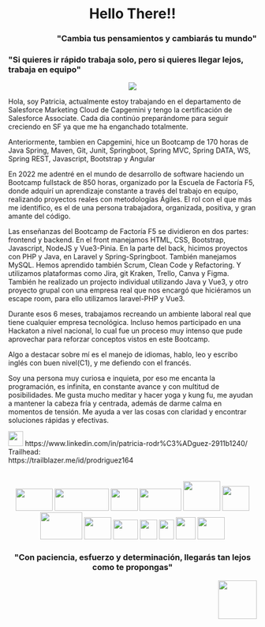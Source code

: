 <h1 align="center">Hello There!!</h1>
<div><h3 font-weight="bold" align="right">"Cambia tus pensamientos y cambiarás tu mundo"</h3></div>
<div align="left"><h3 font-weight="bold">"Si quieres ir rápido trabaja solo, pero si quieres llegar lejos, trabaja en equipo"</h3></div>
<div align="center"><img src="https://sdk.bitmoji.com/render/panel/3184fac1-45a0-4deb-ab70-35c81b789238-79aea040-bfc4-4fa8-9e93-1b8e146978a1-v1.png?transparent=1&palette=1"></div>

 Hola, soy Patricia, actualmente estoy trabajando en el departamento de Salesforce Marketing Cloud de Capgemini y tengo la certificación de Salesforce Associate. Cada dia continúo preparándome para seguir creciendo en SF ya que me ha enganchado totalmente.
 
 Anteriormente, tambien en Capgemini, hice un Bootcamp de 170 horas de Java Spring, Maven, Git, Junit, Springboot, Spring MVC, Spring DATA, WS, Spring REST, Javascript, Bootstrap y Angular
 
 En 2022 me adentré en el mundo de desarrollo de software haciendo un Bootcamp fullstack de 850 horas, organizado por la Escuela de Factoría F5, donde adquirí un aprendizaje constante a través del trabajo en equipo, realizando proyectos reales con metodologías Ágiles. 
 El rol con el que más me identifico, es el de una persona trabajadora, organizada, positiva, y gran amante del código.
 
 Las enseñanzas del Bootcamp de Factoría F5 se dividieron en dos partes: frontend y backend. En el front manejamos HTML, CSS, Bootstrap, Javascript, NodeJS y Vue3-Pinia. En la parte del back, hicimos proyectos con PHP y Java, en Laravel y Spring-Springboot. También manejamos MySQL. 
 Hemos aprendido también Scrum, Clean Code y Refactoring. Y utilizamos plataformas como Jira, git Kraken, Trello, Canva y Figma.
 También he realizado un projecto individual utilizando Java y Vue3, y otro proyecto grupal con una empresa real que nos encargó que hiciéramos un escape room, para ello utilizamos laravel-PHP y Vue3. 
 
 Durante esos 6 meses, trabajamos recreando un ambiente laboral real que tiene cualquier empresa tecnológica. Incluso hemos participado en una Hackaton a nivel nacional, lo cual fue un proceso muy intenso que pude aprovechar para reforzar conceptos vistos en este Bootcamp.
 
 Algo a destacar sobre mí es el manejo de idiomas, hablo, leo y escribo inglés con buen nivel(C1), y me defiendo con el francés.
 
 Soy una persona muy curiosa e inquieta, por eso me encanta la programación, es infinita, en constante avance y con multitud de posibilidades.
 Me gusta mucho meditar y hacer yoga y kung fu, me ayudan a mantener la cabeza fría y centrada, además de darme calma en momentos de tensión. Me ayuda a ver las cosas con claridad y encontrar soluciones rápidas y efectivas.
 
<div>
 <img src="https://img2.freepng.es/20180324/vhe/kisspng-linkedin-computer-icons-logo-social-networking-ser-facebook-5ab6ebfe5f5397.2333748215219374063905.jpg" height="30" width="30" >
 https://www.linkedin.com/in/patricia-rodr%C3%ADguez-2911b1240/ 
</div>
<div>
 <div>
  <div>
  Trailhead: 
  </div>
 https://trailblazer.me/id/prodriguez164
 </div>
 </div>
<br>
<br>
<div align="center">
<img src="https://1.bp.blogspot.com/-Bwk9Mf7uDlk/UVaRMKrHSZI/AAAAAAAACUk/EqNH5_Lmveo/s400/HTML5.jpg" height="45" width="75"> 
<img src="https://th.bing.com/th/id/OIP.wpwyCVtpdqa1cjoY0APj4wAAAA?pid=ImgDet&w=287&h=143&rs=1" height="45" width="110">
<img src="https://th.bing.com/th/id/R.90e035baa6ad7216b6accd29ba5268cf?rik=DrqHcZwHB22nmg&riu=http%3a%2f%2fasieratienza.com%2fimages%2fjs.png&ehk=pUJFbIrez8mBppA0B%2bJb%2fYuJafauFk9%2fWc%2b824tuVLA%3d&risl=&pid=ImgRaw&r=0" height="45" width="55">

<img src="https://th.bing.com/th/id/OIP.qL4S_en8qikR8OyWFqIvhAHaEh?pid=ImgDet&rs=1" height="45" width="85">
 <img src="https://25st4y48fagw1panvd24jq2y-wpengine.netdna-ssl.com/wp-content/uploads/2019/04/php-square.png" height="60" width="75">
 <img src= "https://th.bing.com/th/id/R.8fbea12aad8a04ff7e63e37b29c9cce8?rik=4WcDnNQ%2bp%2bTKfA&riu=http%3a%2f%2ftecadmin.net%2fwp-content%2fuploads%2f2014%2f12%2flaravel-logo.png&ehk=AfdM1ClvDRvcKxXu6cKGOj3JkxiSkT7j0q6swa185y0%3d&risl=&pid=ImgRaw&r=0&sres=1&sresct=1"  height="50" width="55">
 <img src="https://cdn.vox-cdn.com/thumbor/_AobZZDt_RVStktVR7mUZpBkovc=/0x0:640x427/1200x800/filters:focal(0x0:640x427)/cdn.vox-cdn.com/assets/1087137/java_logo_640.jpg" height="55" width="85">
 <img src="https://atomrace.com/blog/wp-content/uploads/2018/05/spring-boot-logo-300x158.png"  height="45" width="55">
  
 <img src="https://th.bing.com/th/id/R.2b3975f88966e9a6656b6161a8838856?rik=zJoEjAb2we9vbQ&pid=ImgRaw&r=0"  height="40" width="50">
 <img src= "https://e7.pngegg.com/pngimages/460/955/png-clipart-node-js-javascript-npm-web-server-source-code-laravel-angle-text-thumbnail.png"  height="40" width="35">
 <img src= "https://www.revomed.co.th/wp-content/uploads/2021/01/Figma-e1611285920705.jpg"  height="40" width="30">
 <img src= "https://th.bing.com/th/id/OIP._Dif-ZNG4qVv38iap-TPgwHaHa?pid=ImgDet&rs=1"  height="45" width="40">
 

 <img src="https://suavesol.net/wp-content/uploads/2019/11/ui-ux-dsign-1184x740.png"  height="45" width="55">

 
</div>

<div align="right"><h3 align="center" font-weight="bold">"Con paciencia, esfuerzo y determinación, llegarás tan lejos como te propongas"</h3><img src="https://user-images.githubusercontent.com/104829537/181853185-32071a8e-8549-4316-bea7-1a0748cbe97b.png" height="78" width="78"></div>

 
